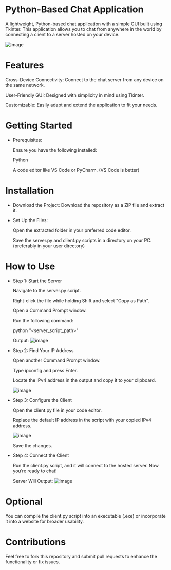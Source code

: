# Python-Based Chat Application

A lightweight, Python-based chat application with a simple GUI built using Tkinter. This application allows you to chat from anywhere in the world by connecting a client to a server hosted on your device.

![image](https://github.com/user-attachments/assets/fc24bc52-59d3-4734-b34c-6808114805c1)

# Features

Cross-Device Connectivity: Connect to the chat server from any device on the same network.

User-Friendly GUI: Designed with simplicity in mind using Tkinter.

Customizable: Easily adapt and extend the application to fit your needs.

# Getting Started

- Prerequisites: 

  Ensure you have the following installed:

    Python

    A code editor like VS Code or PyCharm. (VS Code is better)

# Installation

- Download the Project: Download the repository as a ZIP file and extract it.

- Set Up the Files:

    Open the extracted folder in your preferred code editor.

    Save the server.py and client.py scripts in a directory on your PC. (preferably in your user directory)

# How to Use

- Step 1: Start the Server

    Navigate to the server.py script.

    Right-click the file while holding Shift and select "Copy as Path".

    Open a Command Prompt window.

    Run the following command:

    python "<server_script_path>"

    Output: ![image](https://github.com/user-attachments/assets/4a250a7b-98c6-4337-a1e2-acb5046baecf)

- Step 2: Find Your IP Address 

    Open another Command Prompt window.

    Type ipconfig and press Enter.

    Locate the IPv4 address in the output and copy it to your clipboard.
  
    ![image](https://github.com/user-attachments/assets/f93e828d-8471-4f5b-a86b-ef431928b483)


- Step 3: Configure the Client

    Open the client.py file in your code editor.

    Replace the default IP address in the script with your copied IPv4 address.

    ![image](https://github.com/user-attachments/assets/4a8f4185-22bd-4e8a-a8d1-6c70f3972dfa)

    Save the changes.

- Step 4: Connect the Client

    Run the client.py script, and it will connect to the hosted server. Now you’re ready to chat!

    Server Will Output: ![image](https://github.com/user-attachments/assets/668869fc-572f-4282-92ed-db916b636411)

# Optional

You can compile the client.py script into an executable (.exe) or incorporate it into a website for broader usability.

# Contributions

Feel free to fork this repository and submit pull requests to enhance the functionality or fix issues.

